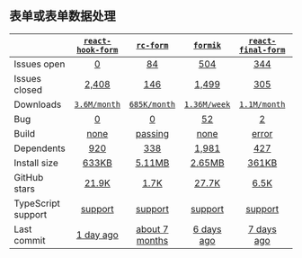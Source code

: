 ## 表单或表单数据处理
|   | [`react-hook-form`][b0] | [`rc-form`][r0] | [`formik`][n0] | [`react-final-form`][k0] | [`formsy-react`][a0] |
|---|:---:|:---:|:----:|:----:|:----:|
| Issues open           | [0][IO1] | [84][IO2] | [504][IO3] | [344][IO4] | [123][IO5] |
| Issues closed         | [2,408][IC1] | [146][IC2] | [1,499][IC3] | [305][IC4] | [235][IC5] |
| Downloads             | [`3.6M/month`][DL1] | [`685K/month`][DL2] | [`1.36M/week`][DL3] | [`1.1M/month`][DL4] | [`33.42K/week`][DL5] |
| Bug              | [0][bug1] | [0][bug2] | [52][bug3] | [2][bug4] | [3][bug5] |
| Build                 | [none][bd1] | [passing][bd2] | [none][bd3] | [error][bd4] | [passing][bd5] |
| Dependents            | [920][dep1] | [338][dep2] | [1,981][dep3] | [427][dep4] | [137][dep5] |
| Install size          | [633KB][IS1] | [5.11MB][IS2] | [2.65MB][IS3] | [361KB][IS4] | [2.44MB][IS5] |
| GitHub stars          | [21.9K][stars1] | [1.7K][stars2] | [27.7K][stars3] | [6.5K][stars4] | [2.6K][stars5] |
| TypeScript support    | [support][TS1] | [support][TS2] | [support][TS3] | [support][TS4] | [support][TS5] |
| Last commit           | [1 day ago][commits1] | [about 7 months][commits2] | [6 days ago][commits3] | [7 days ago][commits4] | [1 day ago][commits5] |

[b0]: https://github.com/react-hook-form/react-hook-form
[r0]: https://github.com/react-component/form
[n0]: https://github.com/formium/formik
[k0]: https://github.com/final-form/react-final-form
[a0]: https://github.com/christianalfoni/formsy-react

[IO1]: https://github.com/react-hook-form/react-hook-form/issues
[IO2]: https://github.com/react-component/form/issues
[IO3]: https://github.com/formium/formik/issues
[IO4]: https://github.com/final-form/react-final-form/issues
[IO5]: https://github.com/christianalfoni/formsy-react/issues
[IC1]: https://github.com/react-hook-form/react-hook-form/issues
[IC2]: https://github.com/react-component/form/issues
[IC3]: https://github.com/formium/formik/issues
[IC4]: https://github.com/final-form/react-final-form/issues
[IC5]: https://github.com/christianalfoni/formsy-react/issues

[DL1]: https://www.npmjs.com/package/react-hook-form
[DL2]: https://www.npmjs.com/package/rc-form
[DL3]: https://www.npmjs.com/package/formik
[DL4]: https://www.npmjs.com/package/react-final-form
[DL5]: https://www.npmjs.com/package/formsy-react

[bd1]: https://www.travis-ci.com/search/react-hook-form%20%252F%20react-hook-form
[bd2]: https://travis-ci.org/github/react-component/form
[bd3]: https://travis-ci.org/github/formium/formik
[bd4]: https://travis-ci.org/github/final-form/react-final-form
[bd5]: https://travis-ci.org/github/christianalfoni/formsy-react

[bug1]: https://github.com/react-hook-form/react-hook-form/issues?q=is%3Aopen+is%3Aissue+label%3Abug
[bug2]: https://github.com/react-component/form/issues?q=is%3Aopen+is%3Aissue+label%3Abug
[bug3]: https://github.com/formium/formik/issues?page=3&q=is%3Aopen+is%3Aissue+label%3A%22Type%3A+Bug%22
[bug4]: https://github.com/final-form/react-final-form/issues?q=is%3Aopen+is%3Aissue+label%3Abug
[bug5]: https://github.com/christianalfoni/formsy-react/issues?q=is%3Aopen+is%3Aissue+label%3Abug

[dep1]: https://www.npmjs.com/package/react-hook-form
[dep2]: https://www.npmjs.com/package/rc-form
[dep3]: https://www.npmjs.com/package/formik
[dep4]: https://www.npmjs.com/package/react-final-form
[dep5]: https://www.npmjs.com/package/formsy-react

[IS1]: https://packagephobia.com/result?p=react-hook-form
[IS2]: https://packagephobia.com/result?p=rc-form
[IS3]: https://packagephobia.com/result?p=formik
[IS4]: https://packagephobia.com/result?p=react-final-form
[IS5]: https://packagephobia.com/result?p=formsy-react

[stars1]: https://github.com/react-hook-form/react-hook-form/stargazers
[stars2]: https://github.com/react-component/form/stargazers
[stars3]: https://github.com/formium/formik/stargazers
[stars4]: https://github.com/final-form/react-final-form/stargazers
[stars5]: https://github.com/christianalfoni/formsy-react/stargazers

[TS1]: https://www.npmjs.com/package/@types/video.js
[TS2]: https://www.npmjs.com/package/@types/dplayer
[TS3]: https://github.com/sampotts/plyr/search?l=TypeScript
[TS4]: https://github.com/bilibili/flv.js/search?l=typescript
[TS5]: https://github.com/video-dev/hls.js/search?l=typescript

[commits1]: https://github.com/react-hook-form/react-hook-form/commits
[commits2]: https://github.com/react-component/form/commits
[commits3]: https://github.com/formium/formik/commits
[commits4]: https://github.com/bilibili/flv.js/commits
[commits5]: https://github.com/video-dev/hls.js/commits
